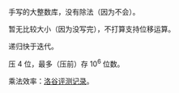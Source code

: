 手写的大整数库，没有除法（因为不会）。

暂无比较大小（因为没写完），不打算支持位移运算。

递归快于迭代。

压 $4$ 位，最多（压前）存 $10^6$ 位数。

乘法效率：[洛谷评测记录](https://www.luogu.com.cn/record/158877750)。
